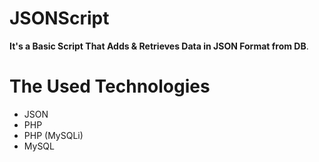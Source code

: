 # JSONScript
**It's a Basic Script That Adds & Retrieves Data in JSON Format from DB**.

# The Used Technologies
* JSON
* PHP
* PHP (MySQLi)
* MySQL
